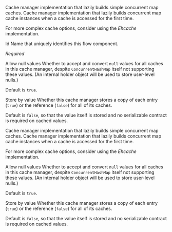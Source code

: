 
Cache manager implementation that lazily builds simple concurrent map caches.
Cache manager implementation that lazily builds concurrent map cache instances when a cache is accessed for the first time.

For more complex cache options, consider using the <i>Ehcache</i> implementation.


Id
Name that uniquely identifies this flow component.

<i>Required</i>


Allow null values
Whether to accept and convert <code>null</code> values for all caches in this cache manager, despite <code>ConcurrentHashMap</code> itself not supporting these values. (An internal holder object will be used to store user-level nulls.)

Default is <code>true</code>.


Store by value
Whether this cache manager stores a copy of each entry (<code>true</code>) or the reference (<code>false</code>) for all of its caches.

Default is <code>false</code>, so that the value itself is stored and no serializable contract is required on cached values.


Cache manager implementation that lazily builds simple concurrent map caches.
Cache manager implementation that lazily builds concurrent map cache instances when a cache is accessed for the first time.

For more complex cache options, consider using the <i>Ehcache</i> implementation.


Allow null values
Whether to accept and convert <code>null</code> values for all caches in this cache manager, despite <code>ConcurrentHashMap</code> itself not supporting these values. (An internal holder object will be used to store user-level nulls.)

Default is <code>true</code>.


Store by value
Whether this cache manager stores a copy of each entry (<code>true</code>) or the reference (<code>false</code>) for all of its caches.

Default is <code>false</code>, so that the value itself is stored and no serializable contract is required on cached values.

